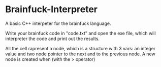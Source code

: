 # Brainfuck-Interpreter
A basic C++ interpeter for the brainfuck language.

Write your brainfuck code in "code.txt" and open the exe file, which will interpreter the code and print out the results.

All the cell rapresent a node, which is a structure with 3 vars: an integer value and two node pointer to the next and to the previous node. A new node is created when (with the > operator) 
